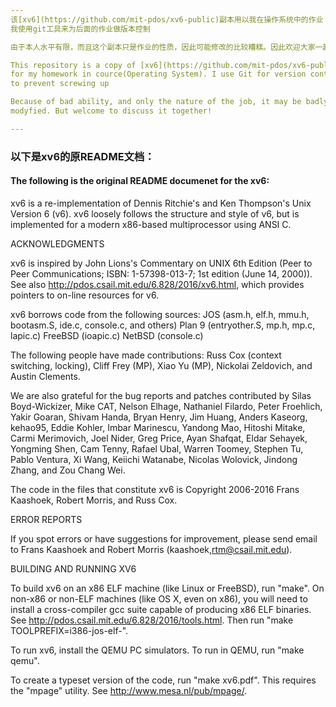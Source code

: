 ```yaml
---
该[xv6](https://github.com/mit-pdos/xv6-public)副本用以我在操作系统中的作业
我使用git工具来为后面的作业做版本控制

由于本人水平有限，而且这个副本只是作业的性质，因此可能修改的比较糟糕。因此欢迎大家一起讨论！

This repository is a copy of [xv6](https://github.com/mit-pdos/xv6-public) 
for my homework in cource(Operating System). I use Git for version control 
to prevent screwing up

Because of bad ability, and only the nature of the job, it may be badly 
modyfied. But welcome to discuss it together!

---
```

### 以下是xv6的原README文档：
#### The following is the original README documenet for the xv6:

xv6 is a re-implementation of Dennis Ritchie's and Ken Thompson's Unix
Version 6 (v6).  xv6 loosely follows the structure and style of v6,
but is implemented for a modern x86-based multiprocessor using ANSI C.

ACKNOWLEDGMENTS

xv6 is inspired by John Lions's Commentary on UNIX 6th Edition (Peer
to Peer Communications; ISBN: 1-57398-013-7; 1st edition (June 14,
2000)). See also http://pdos.csail.mit.edu/6.828/2016/xv6.html, which
provides pointers to on-line resources for v6.

xv6 borrows code from the following sources:
    JOS (asm.h, elf.h, mmu.h, bootasm.S, ide.c, console.c, and others)
    Plan 9 (entryother.S, mp.h, mp.c, lapic.c)
    FreeBSD (ioapic.c)
    NetBSD (console.c)

The following people have made contributions: Russ Cox (context switching,
locking), Cliff Frey (MP), Xiao Yu (MP), Nickolai Zeldovich, and Austin
Clements.

We are also grateful for the bug reports and patches contributed by Silas
Boyd-Wickizer, Mike CAT, Nelson Elhage, Nathaniel Filardo, Peter Froehlich,
Yakir Goaran, Shivam Handa, Bryan Henry, Jim Huang, Anders Kaseorg, kehao95,
Eddie Kohler, Imbar Marinescu, Yandong Mao, Hitoshi Mitake, Carmi Merimovich,
Joel Nider, Greg Price, Ayan Shafqat, Eldar Sehayek, Yongming Shen, Cam Tenny,
Rafael Ubal, Warren Toomey, Stephen Tu, Pablo Ventura, Xi Wang, Keiichi
Watanabe, Nicolas Wolovick, Jindong Zhang, and Zou Chang Wei.

The code in the files that constitute xv6 is
Copyright 2006-2016 Frans Kaashoek, Robert Morris, and Russ Cox.

ERROR REPORTS

If you spot errors or have suggestions for improvement, please send
email to Frans Kaashoek and Robert Morris (kaashoek,rtm@csail.mit.edu).

BUILDING AND RUNNING XV6

To build xv6 on an x86 ELF machine (like Linux or FreeBSD), run "make".
On non-x86 or non-ELF machines (like OS X, even on x86), you will
need to install a cross-compiler gcc suite capable of producing x86 ELF
binaries.  See http://pdos.csail.mit.edu/6.828/2016/tools.html.
Then run "make TOOLPREFIX=i386-jos-elf-".

To run xv6, install the QEMU PC simulators.  To run in QEMU, run "make qemu".

To create a typeset version of the code, run "make xv6.pdf".  This
requires the "mpage" utility.  See http://www.mesa.nl/pub/mpage/.
